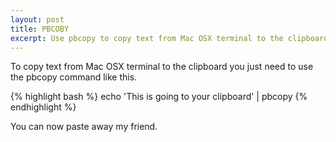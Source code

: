 ```yaml
---
layout: post
title: PBCOBY
excerpt: Use pbcopy to copy text from Mac OSX terminal to the clipboard.
---
```


To copy text from Mac OSX terminal to the clipboard you just need to use the pbcopy command like this.

{% highlight bash %}
echo 'This is going to your clipboard' | pbcopy
{% endhighlight %}

You can now paste away my friend.

